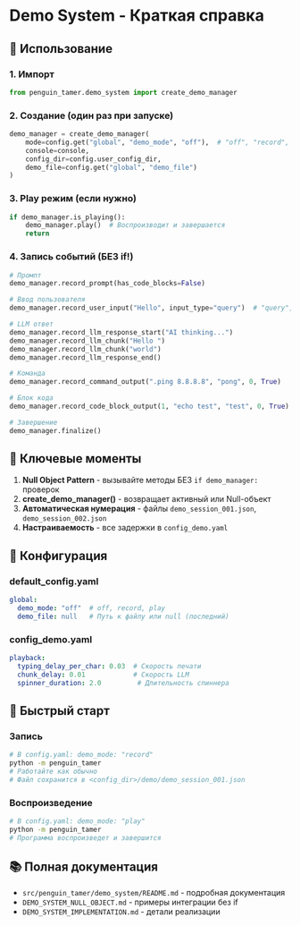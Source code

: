# Demo System - Краткая справка

## 🎯 Использование

### 1. Импорт

```python
from penguin_tamer.demo_system import create_demo_manager
```

### 2. Создание (один раз при запуске)

```python
demo_manager = create_demo_manager(
    mode=config.get("global", "demo_mode", "off"),  # "off", "record", "play"
    console=console,
    config_dir=config.user_config_dir,
    demo_file=config.get("global", "demo_file")
)
```

### 3. Play режим (если нужно)

```python
if demo_manager.is_playing():
    demo_manager.play()  # Воспроизводит и завершается
    return
```

### 4. Запись событий (БЕЗ if!)

```python
# Промпт
demo_manager.record_prompt(has_code_blocks=False)

# Ввод пользователя
demo_manager.record_user_input("Hello", input_type="query")  # "query", "command", "code_block"

# LLM ответ
demo_manager.record_llm_response_start("AI thinking...")
demo_manager.record_llm_chunk("Hello ")
demo_manager.record_llm_chunk("world")
demo_manager.record_llm_response_end()

# Команда
demo_manager.record_command_output(".ping 8.8.8.8", "pong", 0, True)

# Блок кода
demo_manager.record_code_block_output(1, "echo test", "test", 0, True)

# Завершение
demo_manager.finalize()
```

## 🔑 Ключевые моменты

1. **Null Object Pattern** - вызывайте методы БЕЗ `if demo_manager:` проверок
2. **create_demo_manager()** - возвращает активный или Null-объект
3. **Автоматическая нумерация** - файлы `demo_session_001.json`, `demo_session_002.json`
4. **Настраиваемость** - все задержки в `config_demo.yaml`

## 📝 Конфигурация

### default_config.yaml

```yaml
global:
  demo_mode: "off"  # off, record, play
  demo_file: null   # Путь к файлу или null (последний)
```

### config_demo.yaml

```yaml
playback:
  typing_delay_per_char: 0.03  # Скорость печати
  chunk_delay: 0.01            # Скорость LLM
  spinner_duration: 2.0         # Длительность спиннера
```

## 🚀 Быстрый старт

### Запись

```bash
# В config.yaml: demo_mode: "record"
python -m penguin_tamer
# Работайте как обычно
# Файл сохранится в <config_dir>/demo/demo_session_001.json
```

### Воспроизведение

```bash
# В config.yaml: demo_mode: "play"
python -m penguin_tamer
# Программа воспроизведет и завершится
```

## 📚 Полная документация

- `src/penguin_tamer/demo_system/README.md` - подробная документация
- `DEMO_SYSTEM_NULL_OBJECT.md` - примеры интеграции без if
- `DEMO_SYSTEM_IMPLEMENTATION.md` - детали реализации
